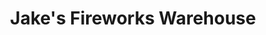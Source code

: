---
title: "Jake's Fireworks Warehouse"
url: /athens/jakes-fireworks-warehouse-state-highway-19-south/
shop: pyrotechnics
---